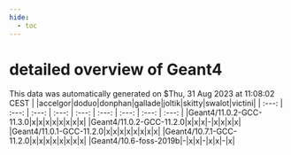 ```yaml
---
hide:
  - toc
---
```


detailed overview of Geant4
===========================


This data was automatically generated on $Thu, 31 Aug 2023 at 11:08:02 CEST
| |accelgor|doduo|donphan|gallade|joltik|skitty|swalot|victini|
| :---: | :---: | :---: | :---: | :---: | :---: | :---: | :---: | :---: |
|Geant4/11.0.2-GCC-11.3.0|x|x|x|x|x|x|x|x|
|Geant4/11.0.2-GCC-11.2.0|x|x|x|-|x|x|x|x|
|Geant4/11.0.1-GCC-11.2.0|x|x|x|x|x|x|x|x|
|Geant4/10.7.1-GCC-11.2.0|x|x|x|x|x|x|x|x|
|Geant4/10.6-foss-2019b|-|x|x|-|x|x|-|x|
